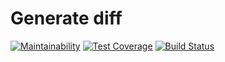 # Generate diff
[![Maintainability](https://api.codeclimate.com/v1/badges/71a4622cc3426507a4b9/maintainability)](https://codeclimate.com/github/andreiyastrzhembski/project-lvl2-s409/maintainability)
[![Test Coverage](https://api.codeclimate.com/v1/badges/71a4622cc3426507a4b9/test_coverage)](https://codeclimate.com/github/andreiyastrzhembski/project-lvl2-s409/test_coverage)
[![Build Status](https://travis-ci.org/andreiyastrzhembski/project-lvl2-s409.svg?branch=master)](https://travis-ci.org/andreiyastrzhembski/project-lvl2-s409)
